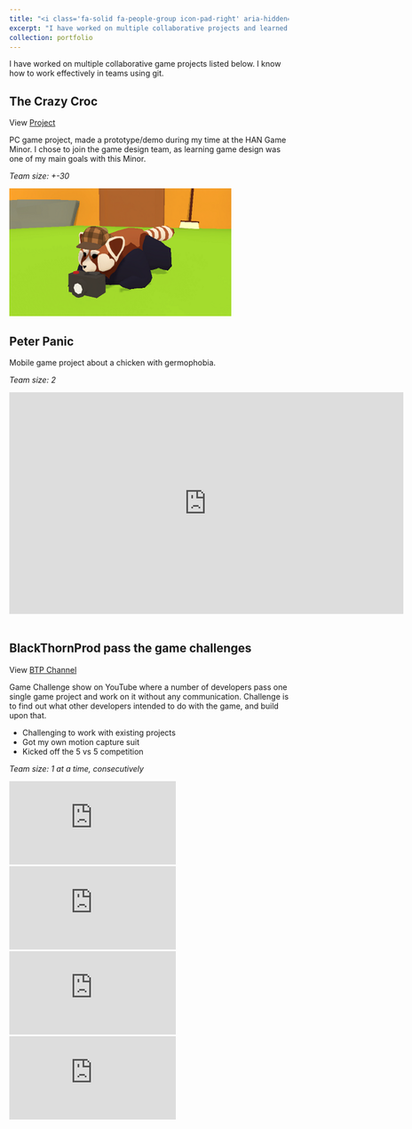 ```yaml
---
title: "<i class='fa-solid fa-people-group icon-pad-right' aria-hidden='true'></i>Collaborative projects"
excerpt: "I have worked on multiple collaborative projects and learned how to work effectively in teams."
collection: portfolio
---
```


I have worked on multiple collaborative game projects listed below. I know how to work effectively in teams using git.

<div class="project_background" markdown="1">

## The Crazy Croc

View [Project](https://the-crazy-crocs.itch.io/the-crazy-croc)

PC game project, made a prototype/demo during my time at the HAN Game Minor. 
I chose to join the game design team, as learning game design was one of my main goals with this Minor.

<i>Team size: +-30</i>

<img src="/images/crazycroc.png" width="400" height="230" alt="crazy croc image">

<br>
</div>


<div class="project_background" markdown="1">

## Peter Panic

Mobile game project about a chicken with germophobia.

<i>Team size: 2</i>

<div class="video-container">
    <div class="video-project"><iframe src="https://www.linkedin.com/embed/feed/update/urn:li:ugcPost:7070154467546914816?compact=1" height="399" width="710" frameborder="0" allowfullscreen="" title="Embedded post"></iframe></div>
</div>

<br>
</div>


<div class="project_background" markdown="1">

## BlackThornProd pass the game challenges

View [BTP Channel](https://www.youtube.com/channel/UC9Z1XWw1kmnvOOFsj6Bzy2g)

Game Challenge show on YouTube where a number of developers pass one single game project and work on it without any communication.
Challenge is to find out what other developers intended to do with the game, and build upon that.

* Challenging to work with existing projects
* Got my own motion capture suit
* Kicked off the 5 vs 5 competition

<i>Team size: 1 at a time, consecutively</i>

<div class="video-container">
    <div class="video-project"><iframe src="https://www.youtube.com/embed/f7yVXik-tqY" frameborder="0" allowfullscreen></iframe></div>
    <div class="video-project"><iframe src="https://www.youtube.com/embed/20q9E-DHlNI" frameborder="0" allowfullscreen></iframe></div>
    <div class="video-project"><iframe src="https://www.youtube.com/embed/n52zNCow-Vw" frameborder="0" allowfullscreen></iframe></div>
    <div class="video-project"><iframe src="https://www.youtube.com/embed/odnWVzCBYL0" frameborder="0" allowfullscreen></iframe></div>
</div>

<br>
</div>
